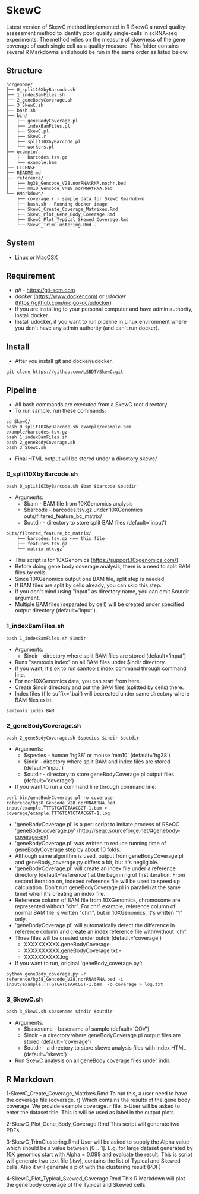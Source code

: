 # SkewC
Latest version of SkewC method implemented in R SkewC a novel quality-assessment method to identify poor quality single-cells in scRNA-seq experiments.
The method relies on the measure of skewness of the gene coverage of each single cell as a quality measure. This folder contains several R Markdowns and should be run in the same order as listed below:

## Structure
```
hdrgenome/
├── 0_split10XbyBarcode.sh
├── 1_indexBamFiles.sh
├── 2_geneBodyCoverage.sh
├── 3_SkewC.sh
├── bash.sh
├── bin/
│   ├── geneBodyCoverage.pl
│   ├── indexBamFiles.pl
│   ├── SkewC.pl
│   ├── SkewC.r
│   ├── split10XbyBarcode.pl
│   └── workers.pl
├── example/
│   ├── barcodes.tsv.gz
│   └── example.bam
├── LICENSE
├── README.md
├── reference/
│   ├── hg38_Gencode_V28.norRNAtRNA.nochr.bed
│   └── mm10_Gencode_VM18.norRNAtRNA.bed
└── RMarkdown/
    ├── coverage.r - sample data for SkewC Rmarkdown
    ├── bash.sh - Running docker image
    ├── SkewC_Create_Coverage_Matrixes.Rmd
    ├── SkewC_Plot_Gene_Body_Coverage.Rmd
    ├── SkewC_Plot_Typical_Skewed_Coverage.Rmd
    └── SkewC_TrimClustering.Rmd -
```
## System
* Linux or MacOSX
## Requirement
* *git* - https://git-scm.com
* *docker* (https://www.docker.com) or *udocker* (https://github.com/indigo-dc/udocker)
* If you are installing to your personal computer and have admin authority, install docker.
* Install udocker, if you want to run pipeline in Linux environment where you don't have any admin authority (and can't run docker).
## Install
* After you install git and docker/udocker.
```
git clone https://github.com/LSBDT/SkewC.git
```
## Pipeline
* All bash commands are executed from a SkewC root directory.
* To run sample, run these commands:
```
cd SkewC/
bash 0_split10XbyBarcode.sh example/example.bam example/barcodes.tsv.gz
bash 1_indexBamFiles.sh
bash 2_geneBodyCoverage.sh
bash 3_SkewC.sh
```
* Final HTML output will be stored under a directory skewc/
### 0_split10XbyBarcode.sh
```
bash 0_split10XbyBarcode.sh $bam $barcode $outdir
```
* Arguments:
  * $bam     - BAM file from 10XGenomics analysis
  * $barcode - barcodes.tsv.gz under 10XGenomics outs/filtered_feature_bc_matrix/
  * $outdir  - directory to store split BAM files (default='input')
```
outs/filtered_feature_bc_matrix/
    ├── barcodes.tsv.gz <== this file
    ├── features.tsv.gz
    └── matrix.mtx.gz
```
* This script is for 10XGenomics (https://support.10xgenomics.com/).
* Before doing gene body coverage analysis, there is a need to split BAM files by cells.
* Since 10XGenomics output one BAM file, split step is needed.
* If BAM files are split by cells already, you can skip this step.
* If you don't mind using "input" as directory name, you can omit $outdir argument.
* Multiple BAM files (separated by cell) will be created under specified output directory (default='input').
### 1_indexBamFiles.sh
```
bash 1_indexBamFiles.sh $indir
```
* Arguments:
  * $indir - directory where split BAM files are stored (default='input')
* Runs "samtools index" on all BAM files under $indir directory.
* If you want, it's ok to run samtools index command through command line.
* For non10XGenomics data, you can start from here.
* Create $indir directory and put the BAM files (splitted by cells) there.
* Index files (file suffix='.bai') will becreated under same directory where BAM files exist.
```
samtools index BAM
```
### 2_geneBodyCoverage.sh
```
bash 2_geneBodyCoverage.sh $species $indir $outdir
```
* Arguments:
  * $species - human 'hg38' or mouse 'mm10' (default='hg38')
  * $indir  - directory where split BAM and index files are stored (default='input')
  * $outdir - directory to store geneBodyCoverage.pl output files (default='coverage')
* If you want to run a command line through command line:
```
perl bin/geneBodyCoverage.pl -o coverage reference/hg38_Gencode_V28.norRNAtRNA.bed input/example.TTTGTCATCTAACGGT-1.bam > coverage/example.TTTGTCATCTAACGGT-1.log
```
* 'geneBodyCoverage.pl' is a perl script to imitate process of RSeQC 'geneBody_coverage.py' (http://rseqc.sourceforge.net/#genebody-coverage-py).
* 'geneBodyCoverage.pl' was written to reduce running time of geneBodyCoverage step by about 10 folds.
* Although same algorithm is used, output from geneBodyCoverage.pl and geneBody_coverage.py differs a bit, but it's negligible.
* 'geneBodyCoverage.pl' will create an index file under a reference directory (default='reference') at the beginning of first iteration.  From second iteration on, indexed reference file will be used to speed up calculation.   Don't run geneBodyCoverage.pl in parallel (at the same time) when it's creating an index file.
* Reference column of BAM file from 10XGenomics, chromosome are represented without "chr".  For chr1 example, reference column of normal BAM file is written "chr1", but in 10XGenomics, it's written "1" only.
* 'geneBodyCoverage.pl' will automatically detect the difference in reference column and create an index reference file with/without 'chr'.
* Three files will be created under outdir (default='coverage')
  * XXXXXXXXXX.geneBodyCoverage
  * XXXXXXXXXX.geneBodyCoverage.txt -
  * XXXXXXXXXX.log
* If you want to run, original 'geneBody_coverage.py':
```
python geneBody_coverage.py -r reference/hg38_Gencode_V28.norRNAtRNA.bed -i input/example.TTTGTCATCTAACGGT-1.bam  -o coverage > log.txt
```
### 3_SkewC.sh
```
bash 3_SkewC.sh $basename $indir $outdir
```
* Arguments:
  * $basename - basename of sample (default='COV')
  * $indir  - a directory where geneBodyCoverage.pl output files are stored (default='coverage')
  * $outdir - a directory to store skewc analysis files with index HTML (default='skewc')
* Run SkewC analysis on all geneBody coverage files under indir.
## R Markdown
1-SkewC_Create_Coverage_Matrixes.Rmd
To run this,
      a.user need to have the coverage file (coverage. r) Which contains the results of the gene body coverage. We provide example coverage. r file.
      b-User will be asked to enter the dataset title. This is will be used as label in the output plots.

2-SkewC_Plot_Gene_Body_Coverage.Rmd
     This script will generate two PDFs

3-SkewC_TrimClustering.Rmd
  User will be asked to supply the Alpha value which should be a value between [0 .. 1]. E.g. for large dataset generated by 10X genomics     start with Alpha = 0.099 and evaluate the result.
  This is script will generate two text file (.tsv), contains the list of Typical and Skewed cells.
   Also it will generate a plot with the clustering result (PDF)

4-SkewC_Plot_Typical_Skewed_Coverage.Rmd
  This R Markdown will plot the gene body coverage of the Typical and Skewed cells.
